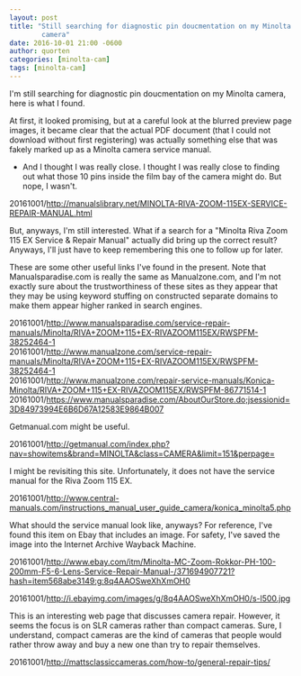 ```yaml
---
layout: post
title: "Still searching for diagnostic pin doucmentation on my Minolta
        camera"
date: 2016-10-01 21:00 -0600
author: quorten
categories: [minolta-cam]
tags: [minolta-cam]
---
```


I'm still searching for diagnostic pin doucmentation on my Minolta
camera, here is what I found.

At first, it looked promising, but at a careful look at the blurred
preview page images, it became clear that the actual PDF document
(that I could not download without first registering) was actually
something else that was fakely marked up as a Minolta camera service
manual.

* And I thought I was really close.  I thought I was really close to
  finding out what those 10 pins inside the film bay of the camera
  might do.  But nope, I wasn't.

20161001/http://manualslibrary.net/MINOLTA-RIVA-ZOOM-115EX-SERVICE-REPAIR-MANUAL.html

But, anyways, I'm still interested.  What if a search for a "Minolta
Riva Zoom 115 EX Service & Repair Manual" actually did bring up the
correct result?  Anyways, I'll just have to keep remembering this one
to follow up for later.

These are some other useful links I've found in the present.  Note
that Manualsparadise.com is really the same as Manualzone.com, and I'm
not exactly sure about the trustworthiness of these sites as they
appear that they may be using keyword stuffing on constructed separate
domains to make them appear higher ranked in search engines.

<!-- more -->

20161001/http://www.manualsparadise.com/service-repair-manuals/Minolta/RIVA+ZOOM+115+EX-RIVAZOOM115EX/RWSPFM-38252464-1  
20161001/http://www.manualzone.com/service-repair-manuals/Minolta/RIVA+ZOOM+115+EX-RIVAZOOM115EX/RWSPFM-38252464-1  
20161001/http://www.manualzone.com/repair-service-manuals/Konica-Minolta/RIVA+ZOOM+115+EX-RIVAZOOM115EX/RWSPFM-86771514-1  
20161001/https://www.manualsparadise.com/AboutOurStore.do;jsessionid=3D84973994E6B6D67A12583E9864B007

Getmanual.com might be useful.

20161001/http://getmanual.com/index.php?nav=showitems&brand=MINOLTA&class=CAMERA&limit=151&perpage=

I might be revisiting this site.  Unfortunately, it does not have the
service manual for the Riva Zoom 115 EX.

20161001/http://www.central-manuals.com/instructions_manual_user_guide_camera/konica_minolta5.php

What should the service manual look like, anyways?  For reference,
I've found this item on Ebay that includes an image.  For safety, I've
saved the image into the Internet Archive Wayback Machine.

20161001/http://www.ebay.com/itm/Minolta-MC-Zoom-Rokkor-PH-100-200mm-F5-6-Lens-Service-Repair-Manual-/371694907721?hash=item568abe3149:g:8q4AAOSweXhXmOH0

20161001/http://i.ebayimg.com/images/g/8q4AAOSweXhXmOH0/s-l500.jpg

This is an interesting web page that discusses camera repair.
However, it seems the focus is on SLR cameras rather than compact
cameras.  Sure, I understand, compact cameras are the kind of cameras
that people would rather throw away and buy a new one than try to
repair themselves.

20161001/http://mattsclassiccameras.com/how-to/general-repair-tips/
